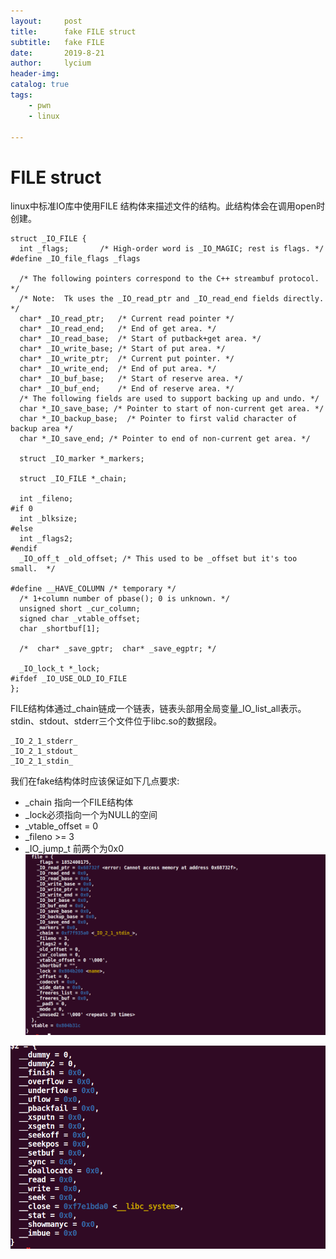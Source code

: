 ```yaml
---
layout:     post
title:      fake FILE struct
subtitle:   fake FILE
date:       2019-8-21
author:     lycium
header-img: 
catalog: true
tags:
    - pwn
    - linux
    
---
```


# FILE struct
linux中标准IO库中使用FILE 结构体来描述文件的结构。此结构体会在调用open时创建。
```
struct _IO_FILE {
  int _flags;       /* High-order word is _IO_MAGIC; rest is flags. */
#define _IO_file_flags _flags

  /* The following pointers correspond to the C++ streambuf protocol. */
  /* Note:  Tk uses the _IO_read_ptr and _IO_read_end fields directly. */
  char* _IO_read_ptr;   /* Current read pointer */
  char* _IO_read_end;   /* End of get area. */
  char* _IO_read_base;  /* Start of putback+get area. */
  char* _IO_write_base; /* Start of put area. */
  char* _IO_write_ptr;  /* Current put pointer. */
  char* _IO_write_end;  /* End of put area. */
  char* _IO_buf_base;   /* Start of reserve area. */
  char* _IO_buf_end;    /* End of reserve area. */
  /* The following fields are used to support backing up and undo. */
  char *_IO_save_base; /* Pointer to start of non-current get area. */
  char *_IO_backup_base;  /* Pointer to first valid character of backup area */
  char *_IO_save_end; /* Pointer to end of non-current get area. */

  struct _IO_marker *_markers;

  struct _IO_FILE *_chain;

  int _fileno;
#if 0
  int _blksize;
#else
  int _flags2;
#endif
  _IO_off_t _old_offset; /* This used to be _offset but it's too small.  */

#define __HAVE_COLUMN /* temporary */
  /* 1+column number of pbase(); 0 is unknown. */
  unsigned short _cur_column;
  signed char _vtable_offset;
  char _shortbuf[1];

  /*  char* _save_gptr;  char* _save_egptr; */

  _IO_lock_t *_lock;
#ifdef _IO_USE_OLD_IO_FILE
};
```

FILE结构体通过_chain链成一个链表，链表头部用全局变量_IO_list_all表示。
stdin、stdout、stderr三个文件位于libc.so的数据段。
```
_IO_2_1_stderr_
_IO_2_1_stdout_
_IO_2_1_stdin_
```
我们在fake结构体时应该保证如下几点要求:
* _chain 指向一个FILE结构体
* _lock必须指向一个为NULL的空间
* _vtable_offset = 0
* _fileno >= 3
* _IO_jump_t 前两个为0x0
![](https://github.com/breakingdevil/breakingdevil.github.io/raw/master/img/2019-08-21/1.PNG)


![](https://github.com/breakingdevil/breakingdevil.github.io/raw/master/img/2019-08-21/2.PNG)

